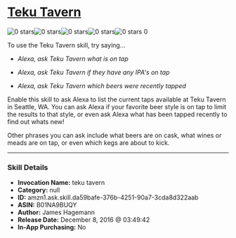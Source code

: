 # [Teku Tavern](http://alexa.amazon.com/#skills/amzn1.ask.skill.da59bafe-376b-4251-90a7-3cda8d322aab)
![0 stars](../../images/ic_star_border_black_18dp_1x.png)![0 stars](../../images/ic_star_border_black_18dp_1x.png)![0 stars](../../images/ic_star_border_black_18dp_1x.png)![0 stars](../../images/ic_star_border_black_18dp_1x.png)![0 stars](../../images/ic_star_border_black_18dp_1x.png) 0

To use the Teku Tavern skill, try saying...

* *Alexa, ask Teku Tavern what is on tap*

* *Alexa, ask Teku Tavern if they have any IPA's on tap*

* *Alexa, ask Teku Tavern which beers were recently tapped*

Enable this skill to ask Alexa to list the current taps available at Teku Tavern in Seattle, WA. You can ask Alexa if your favorite beer style is on tap to limit the results to that style, or even ask Alexa what has been tapped recently to find out whats new!

Other phrases you can ask include what beers are on cask, what wines or meads are on tap, or even which kegs are about to kick.

***

### Skill Details

* **Invocation Name:** teku tavern
* **Category:** null
* **ID:** amzn1.ask.skill.da59bafe-376b-4251-90a7-3cda8d322aab
* **ASIN:** B01NA9BUQY
* **Author:** James Hagemann
* **Release Date:** December 8, 2016 @ 03:49:42
* **In-App Purchasing:** No
